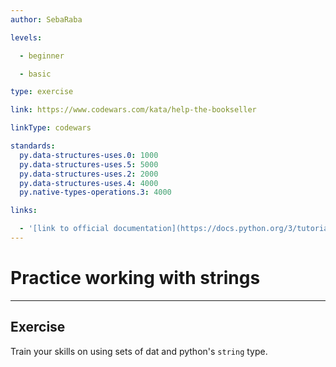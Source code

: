 ```yaml
---
author: SebaRaba

levels:

  - beginner

  - basic

type: exercise

link: https://www.codewars.com/kata/help-the-bookseller

linkType: codewars

standards:
  py.data-structures-uses.0: 1000
  py.data-structures-uses.5: 5000
  py.data-structures-uses.2: 2000
  py.data-structures-uses.4: 4000
  py.native-types-operations.3: 4000

links:

  - '[link to official documentation](https://docs.python.org/3/tutorial/datastructures.html){website}'
---
```


# Practice working with strings

---
## Exercise

Train your skills on using sets of dat and python's `string` type.
